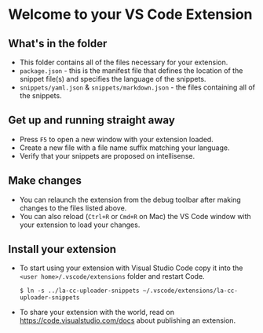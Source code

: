 # Welcome to your VS Code Extension

## What's in the folder

* This folder contains all of the files necessary for your extension.
* `package.json` - this is the manifest file that defines the location of the snippet file(s) and specifies the language of the snippets.
* `snippets/yaml.json` & `snippets/markdown.json` - the files containing all of the snippets.

## Get up and running straight away

* Press `F5` to open a new window with your extension loaded.
* Create a new file with a file name suffix matching your language.
* Verify that your snippets are proposed on intellisense.

## Make changes

* You can relaunch the extension from the debug toolbar after making changes to the files listed above.
* You can also reload (`Ctrl+R` or `Cmd+R` on Mac) the VS Code window with your extension to load your changes.

## Install your extension

* To start using your extension with Visual Studio Code copy it into the `<user home>/.vscode/extensions` folder and restart Code.

    ```
    $ ln -s ../la-cc-uploader-snippets ~/.vscode/extensions/la-cc-uploader-snippets
    ```

* To share your extension with the world, read on https://code.visualstudio.com/docs about publishing an extension.

